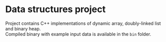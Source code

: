 # Data structures project
Project contains C++ implementations of dynamic array, doubly-linked list and binary heap.  
Compiled binary with example input data is available in the `bin` folder.
